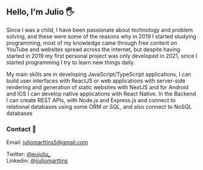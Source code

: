 ## Hello, I'm Julio 🖐

Since I was a child, I have been passionate about technology and problem solving, and these were some of the reasons why in 2019 I started studying programming, most of my knowledge came through free content on YouTube and websites spread across the internet, but despite having started in 2019 my first personal project was only developed in 2021, since I started programming I try to learn new things daily.

My main skills are in developing JavaScript/TypeScript applications, I can build user interfaces with ReactJS or web applications with server-side rendering and generation of static websites with NextJS and for Android and IOS I can develop native applications with React Native. In the Backend I can create REST APIs, with Node.js and Express.js and connect to relational databases using some ORM or SQL, and also connect to NoSQL databases

### Contact 📱
Email: juliomarttins5@gmail.com </br>

Twitter: [@eujuliu_](https://twitter.com/eujuliu_) </br>
Linkedin: [@jjuliomarttins](https://www.linkedin.com/in/jjuliomarttins/)
